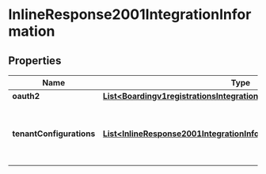 
# InlineResponse2001IntegrationInformation

## Properties
Name | Type | Description | Notes
------------ | ------------- | ------------- | -------------
**oauth2** | [**List&lt;Boardingv1registrationsIntegrationInformationOauth2&gt;**](Boardingv1registrationsIntegrationInformationOauth2.md) |  |  [optional]
**tenantConfigurations** | [**List&lt;InlineResponse2001IntegrationInformationTenantConfigurations&gt;**](InlineResponse2001IntegrationInformationTenantConfigurations.md) | tenantConfigurations is an array of objects that includes the tenant information this merchant is associated with. |  [optional]



